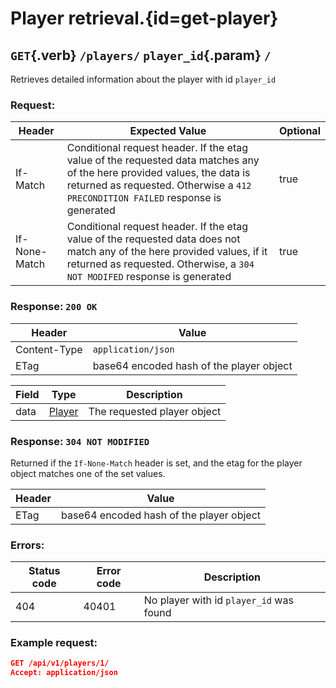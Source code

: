<div class='panel fade js-scroll-anim' data-anim='fade'>

# Player retrieval.{id=get-player}

## `GET`{.verb} `/players/` `player_id`{.param} `/`

Retrieves detailed information about the player with id `player_id`

### Request:

| Header        | Expected Value                                                                                                                                                                                              | Optional |
| ------------- | ----------------------------------------------------------------------------------------------------------------------------------------------------------------------------------------------------------- | -------- |
| If-Match      | Conditional request header. If the etag value of the requested data matches any of the here provided values, the data is returned as requested. Otherwise a `412 PRECONDITION FAILED` response is generated | true     |
| If-None-Match | Conditional request header. If the etag value of the requested data does not match any of the here provided values, if it returned as requested. Otherwise, a `304 NOT MODIFED` response is generated       | true     |

### Response: `200 OK`

| Header       | Value                                    |
| ------------ | ---------------------------------------- |
| Content-Type | `application/json`                       |
| ETag         | base64 encoded hash of the player object |

| Field | Type                                     | Description                 |
| ----- | ---------------------------------------- | --------------------------- |
| data  | [Player](/documentation/objects/#player) | The requested player object |

### Response: `304 NOT MODIFIED`

Returned if the `If-None-Match` header is set, and the etag for the player object matches one of the set values.

| Header | Value                                    |
| ------ | ---------------------------------------- |
| ETag   | base64 encoded hash of the player object |

### Errors:

| Status code | Error code | Description                             |
| ----------- | ---------- | --------------------------------------- |
| 404         | 40401      | No player with id `player_id` was found |

### Example request:

```json
GET /api/v1/players/1/
Accept: application/json
```

</div>
